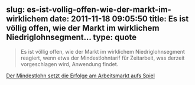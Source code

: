 slug: es-ist-vollig-offen-wie-der-markt-im-wirklichem
date: 2011-11-18 09:05:50
title: Es ist völlig offen, wie der Markt im wirklichem Niedriglohnsegment...
type: quote
---

> Es ist völlig offen, wie der Markt im wirklichem Niedriglohnsegment reagiert, wenn etwa der Mindestlohntarif für Zeitarbeit, was derzeit vorgeschlagen wird, Anwendung findet.

[Der Mindestlohn setzt die Erfolge am Arbeitsmarkt aufs Spiel](http://www.insm-oekonomenblog.de/arbeitsmarkt/der-mindestlohn-setzt-die-erfolge-am-arbeitsmarkt-aufs-spiel/)
